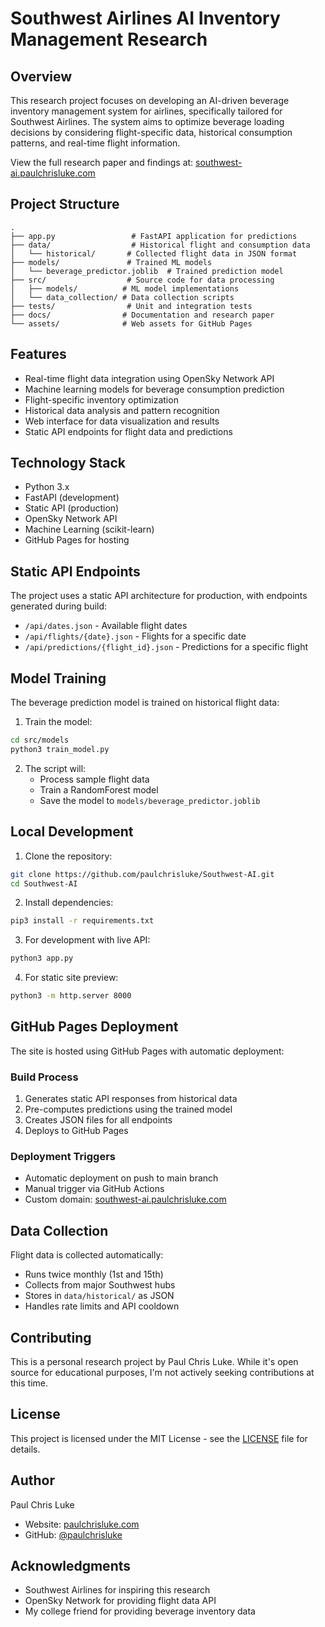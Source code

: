 # Southwest Airlines AI Inventory Management Research

## Overview
This research project focuses on developing an AI-driven beverage inventory management system for airlines, specifically tailored for Southwest Airlines. The system aims to optimize beverage loading decisions by considering flight-specific data, historical consumption patterns, and real-time flight information.

View the full research paper and findings at: [southwest-ai.paulchrisluke.com](https://southwest-ai.paulchrisluke.com)

## Project Structure
```
.
├── app.py                 # FastAPI application for predictions
├── data/                  # Historical flight and consumption data
│   └── historical/       # Collected flight data in JSON format
├── models/               # Trained ML models
│   └── beverage_predictor.joblib  # Trained prediction model
├── src/                  # Source code for data processing
│   ├── models/          # ML model implementations
│   └── data_collection/ # Data collection scripts
├── tests/                # Unit and integration tests
├── docs/                # Documentation and research paper
└── assets/              # Web assets for GitHub Pages
```

## Features
- Real-time flight data integration using OpenSky Network API
- Machine learning models for beverage consumption prediction
- Flight-specific inventory optimization
- Historical data analysis and pattern recognition
- Web interface for data visualization and results
- Static API endpoints for flight data and predictions

## Technology Stack
- Python 3.x
- FastAPI (development)
- Static API (production)
- OpenSky Network API
- Machine Learning (scikit-learn)
- GitHub Pages for hosting

## Static API Endpoints
The project uses a static API architecture for production, with endpoints generated during build:

- `/api/dates.json` - Available flight dates
- `/api/flights/{date}.json` - Flights for a specific date
- `/api/predictions/{flight_id}.json` - Predictions for a specific flight

## Model Training
The beverage prediction model is trained on historical flight data:

1. Train the model:
```bash
cd src/models
python3 train_model.py
```

2. The script will:
   - Process sample flight data
   - Train a RandomForest model
   - Save the model to `models/beverage_predictor.joblib`

## Local Development
1. Clone the repository:
```bash
git clone https://github.com/paulchrisluke/Southwest-AI.git
cd Southwest-AI
```

2. Install dependencies:
```bash
pip3 install -r requirements.txt
```

3. For development with live API:
```bash
python3 app.py
```

4. For static site preview:
```bash
python3 -m http.server 8000
```

## GitHub Pages Deployment
The site is hosted using GitHub Pages with automatic deployment:

### Build Process
1. Generates static API responses from historical data
2. Pre-computes predictions using the trained model
3. Creates JSON files for all endpoints
4. Deploys to GitHub Pages

### Deployment Triggers
- Automatic deployment on push to main branch
- Manual trigger via GitHub Actions
- Custom domain: [southwest-ai.paulchrisluke.com](https://southwest-ai.paulchrisluke.com)

## Data Collection
Flight data is collected automatically:
- Runs twice monthly (1st and 15th)
- Collects from major Southwest hubs
- Stores in `data/historical/` as JSON
- Handles rate limits and API cooldown

## Contributing
This is a personal research project by Paul Chris Luke. While it's open source for educational purposes, I'm not actively seeking contributions at this time.

## License
This project is licensed under the MIT License - see the [LICENSE](LICENSE) file for details.

## Author
Paul Chris Luke
- Website: [paulchrisluke.com](https://paulchrisluke.com)
- GitHub: [@paulchrisluke](https://github.com/paulchrisluke)

## Acknowledgments
- Southwest Airlines for inspiring this research
- OpenSky Network for providing flight data API
- My college friend for providing beverage inventory data 